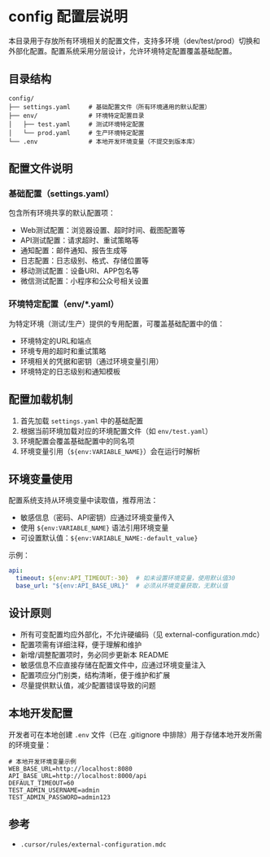 # config 配置层说明

本目录用于存放所有环境相关的配置文件，支持多环境（dev/test/prod）切换和外部化配置。配置系统采用分层设计，允许环境特定配置覆盖基础配置。

## 目录结构
```
config/
├── settings.yaml     # 基础配置文件（所有环境通用的默认配置）
├── env/              # 环境特定配置目录
│   ├── test.yaml     # 测试环境特定配置
│   └── prod.yaml     # 生产环境特定配置
└── .env              # 本地开发环境变量（不提交到版本库）
```

## 配置文件说明

### 基础配置（settings.yaml）
包含所有环境共享的默认配置项：
- Web测试配置：浏览器设置、超时时间、截图配置等
- API测试配置：请求超时、重试策略等
- 通知配置：邮件通知、报告生成等
- 日志配置：日志级别、格式、存储位置等
- 移动测试配置：设备URI、APP包名等
- 微信测试配置：小程序和公众号相关设置

### 环境特定配置（env/*.yaml）
为特定环境（测试/生产）提供的专用配置，可覆盖基础配置中的值：
- 环境特定的URL和端点
- 环境专用的超时和重试策略
- 环境相关的凭据和密钥（通过环境变量引用）
- 环境特定的日志级别和通知模板

## 配置加载机制
1. 首先加载 `settings.yaml` 中的基础配置
2. 根据当前环境加载对应的环境配置文件（如 `env/test.yaml`）
3. 环境配置会覆盖基础配置中的同名项
4. 环境变量引用（`${env:VARIABLE_NAME}`）会在运行时解析

## 环境变量使用
配置系统支持从环境变量中读取值，推荐用法：
- 敏感信息（密码、API密钥）应通过环境变量传入
- 使用 `${env:VARIABLE_NAME}` 语法引用环境变量
- 可设置默认值：`${env:VARIABLE_NAME:-default_value}`

示例：
```yaml
api:
  timeout: ${env:API_TIMEOUT:-30}  # 如未设置环境变量，使用默认值30
  base_url: "${env:API_BASE_URL}"  # 必须从环境变量获取，无默认值
```

## 设计原则
- 所有可变配置均应外部化，不允许硬编码（见 external-configuration.mdc）
- 配置项需有详细注释，便于理解和维护
- 新增/调整配置项时，务必同步更新本 README
- 敏感信息不应直接存储在配置文件中，应通过环境变量注入
- 配置项应分门别类，结构清晰，便于维护和扩展
- 尽量提供默认值，减少配置错误导致的问题

## 本地开发配置
开发者可在本地创建 `.env` 文件（已在 .gitignore 中排除）用于存储本地开发所需的环境变量：
```
# 本地开发环境变量示例
WEB_BASE_URL=http://localhost:8080
API_BASE_URL=http://localhost:8000/api
DEFAULT_TIMEOUT=60
TEST_ADMIN_USERNAME=admin
TEST_ADMIN_PASSWORD=admin123
```

## 参考
- `.cursor/rules/external-configuration.mdc`
